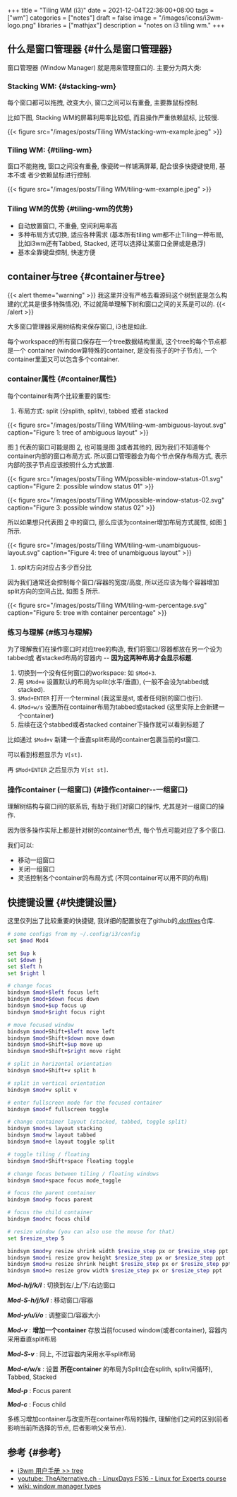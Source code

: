 +++
title = "Tiling WM (i3)"
date = 2021-12-04T22:36:00+08:00
tags = ["wm"]
categories = ["notes"]
draft = false
image = "/images/icons/i3wm-logo.png"
libraries = ["mathjax"]
description = "notes on i3 tiling wm."
+++

## 什么是窗口管理器 {#什么是窗口管理器}

窗口管理器 (Window Manager) 就是用来管理窗口的. 主要分为两大类:


### Stacking WM: {#stacking-wm}

每个窗口都可以拖拽, 改变大小, 窗口之间可以有重叠, 主要靠鼠标控制.

比如下图, Stacking WM的屏幕利用率比较低, 而且操作严重依赖鼠标, 比较慢.

{{< figure src="/images/posts/Tiling WM/stacking-wm-example.jpeg" >}}


### Tiling WM: {#tiling-wm}

窗口不能拖拽, 窗口之间没有重叠, 像瓷砖一样铺满屏幕, 配合很多快捷键使用, 基本不或
者少依赖鼠标进行控制.

{{< figure src="/images/posts/Tiling WM/tiling-wm-example.jpeg" >}}


### Tiling WM的优势 {#tiling-wm的优势}

-   自动放置窗口, 不重叠, 空间利用率高
-   多种布局方式切换, 适应各种需求 (基本所有tiling wm都不止Tiling一种布局, 比如i3wm还有Tabbed, Stacked, 还可以选择让某窗口全屏或是悬浮)
-   基本全靠键盘控制, 快速方便


## container与tree {#container与tree}

{{< alert theme="warning" >}}
我这里并没有严格去看源码这个树到底是怎么构建的(尤其是很多特殊情况), 不过就简单理解下树和窗口之间的关系是可以的.
{{< /alert >}}

大多窗口管理器采用树结构来保存窗口, i3也是如此.

每个workspace的所有窗口保存在一个tree数据结构里面, 这个tree的每个节点都是一个 container (window算特殊的container, 是没有孩子的叶子节点), 一个container里面又可以包含多个container.


### container属性 {#container属性}

每个container有两个比较重要的属性:

1.  布局方式: split (分splith, splitv), tabbed 或者 stacked

<a id="org9fcec13"></a>

{{< figure src="/images/posts/Tiling WM/tiling-wm-ambiguous-layout.svg" caption="Figure 1: tree of ambiguous layout" >}}

图 [1](#org9fcec13) 代表的窗口可能是图 [2](#orgfe411f8), 也可能是图 [3](#org9747f23)或者其他的, 因为我们不知道每个container内部的窗口布局方式. 所以窗口管理器会为每个节点保存布局方式, 表示内部的孩子节点应该按照什么方式放置.

<a id="orgfe411f8"></a>

{{< figure src="/images/posts/Tiling WM/possible-window-status-01.svg" caption="Figure 2: possible window status 01" >}}

<a id="org9747f23"></a>

{{< figure src="/images/posts/Tiling WM/possible-window-status-02.svg" caption="Figure 3: possible window status 02" >}}

所以如果想只代表图 [2](#orgfe411f8) 中的窗口, 那么应该为container增加布局方式属性, 如图 [1](#org9fcec13) 所示.

<a id="org40a4e70"></a>

{{< figure src="/images/posts/Tiling WM/tiling-wm-unambiguous-layout.svg" caption="Figure 4: tree of unambiguous layout" >}}

1.  split方向对应占多少百分比

因为我们通常还会控制每个窗口/容器的宽度/高度, 所以还应该为每个容器增加split方向的空间占比, 如图 [5](#orgcd99ed8) 所示.

<a id="orgcd99ed8"></a>

{{< figure src="/images/posts/Tiling WM/tiling-wm-percentage.svg" caption="Figure 5: tree with container percentage" >}}


### 练习与理解 {#练习与理解}

为了理解我们在操作窗口时对应tree的构造, 我们将窗口/容器都放在另一个设为tabbed或
者stacked布局的容器内 -- **因为这两种布局才会显示标题**.

1.  切换到一个没有任何窗口的workspace: 如 `$Mod+3`.
2.  用 `$Mod+e` 设置默认的布局为split(水平/垂直), (一般不会设为tabbed或stacked).
3.  `$Mod+ENTER` 打开一个terminal (我这里是st, 或者任何别的窗口也行).
4.  `$Mod+w/s` 设置所在container布局为tabbed或stacked (这里实际上会新建一个container)
5.  后续在这个stabbed或者stacked container下操作就可以看到标题了

比如通过 `$Mod+v` 新建一个垂直split布局的container包裹当前的st窗口.

可以看到标题显示为 `V[st]`.

再 `$Mod+ENTER` 之后显示为 `V[st st]`.


### 操作container (一组窗口) {#操作container--一组窗口}

理解树结构与窗口间的联系后, 有助于我们对窗口的操作, 尤其是对一组窗口的操作.

因为很多操作实际上都是针对树的container节点, 每个节点可能对应了多个窗口.

我们可以:

-   移动一组窗口
-   关闭一组窗口
-   灵活控制各个container的布局方式 (不同container可以用不同的布局)


## 快捷键设置 {#快捷键设置}

这里仅列出了比较重要的快捷键, 我详细的配置放在了github的[.dotfiles](https://github.com/sky-bro/.dotfiles)仓库.

```sh
# some configs from my ~/.config/i3/config
set $mod Mod4

set $up k
set $down j
set $left h
set $right l

# change focus
bindsym $mod+$left focus left
bindsym $mod+$down focus down
bindsym $mod+$up focus up
bindsym $mod+$right focus right

# move focused window
bindsym $mod+Shift+$left move left
bindsym $mod+Shift+$down move down
bindsym $mod+Shift+$up move up
bindsym $mod+Shift+$right move right

# split in horizontal orientation
bindsym $mod+Shift+v split h

# split in vertical orientation
bindsym $mod+v split v

# enter fullscreen mode for the focused container
bindsym $mod+f fullscreen toggle

# change container layout (stacked, tabbed, toggle split)
bindsym $mod+s layout stacking
bindsym $mod+w layout tabbed
bindsym $mod+e layout toggle split

# toggle tiling / floating
bindsym $mod+Shift+space floating toggle

# change focus between tiling / floating windows
bindsym $mod+space focus mode_toggle

# focus the parent container
bindsym $mod+p focus parent

# focus the child container
bindsym $mod+c focus child

# resize window (you can also use the mouse for that)
set $resize_step 5

bindsym $mod+y resize shrink width $resize_step px or $resize_step ppt
bindsym $mod+i resize grow height $resize_step px or $resize_step ppt
bindsym $mod+u resize shrink height $resize_step px or $resize_step ppt
bindsym $mod+o resize grow width $resize_step px or $resize_step ppt
```

_**Mod-h/j/k/l**_
: 切换到左/上/下/右边窗口

_**Mod-S-h/j/k/l**_
: 移动窗口/容器

_**Mod-y/u/i/o**_
: 调整窗口/容器大小

_**Mod-v**_
: **增加一个container** 存放当前focused window(或者container), 容器内采用垂直split布局

_**Mod-S-v**_
: 同上, 不过容器内采用水平split布局

_**Mod-e/w/s**_
: 设置 **所在container** 的布局为Split(会在splith, splitv间循环), Tabbed, Stacked

_**Mod-p**_
: Focus parent

_**Mod-c**_
: Focus child

多练习增加container与改变所在container布局的操作, 理解他们之间的区别(前者影响当前所选择的节点, 后者影响父亲节点).


## 参考 {#参考}

-   [i3wm 用户手册 >> tree](https://i3wm.org/docs/userguide.html#%5Ftree)
-   [youtube: TheAlternative.ch - LinuxDays FS16 - Linux for Experts course](https://www.youtube.com/watch?v=Api6dFMlxAA)
-   [wiki: window manager types](https://en.wikipedia.org/wiki/Window%5Fmanager#Types)
